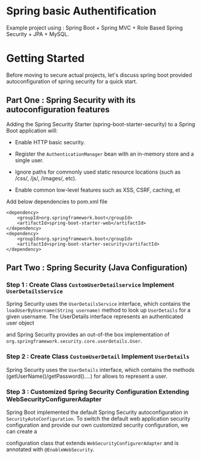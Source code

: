 # Spring basic Authentification

Example project using : Spring Boot + Spring MVC + Role Based Spring Security + JPA + MySQL.

# Getting Started

Before moving to secure actual projects, let's discuss spring boot provided autoconfiguration of spring security for a quick start.

## Part One : Spring Security with its autoconfiguration features 

Adding the Spring Security Starter (spring-boot-starter-security) to a Spring Boot application will:

+ Enable HTTP basic security.

+ Register the `AuthenticationManager` bean with an in-memory store and a single user.

+ Ignore paths for commonly used static resource locations (such as /css/, /js/, /images/, etc).

+ Enable common low-level features such as XSS, CSRF, caching, et

Add below dependencies to pom.xml file

	<dependency>
    	<groupId>org.springframework.boot</groupId>
    	<artifactId>spring-boot-starter-web</artifactId>
	</dependency>
	<dependency>
	    <groupId>org.springframework.boot</groupId>
	    <artifactId>spring-boot-starter-security</artifactId>
	</dependency>

## Part Two : Spring Security (Java Configuration)

### Step 1 : Create Class `CustomUserDetailservice` Implement `UserDetailsService`

Spring Security uses the `UserDetailsService` interface, which contains the `loadUserByUsername(String username)` method to look up `UserDetails` for a given username. The UserDetails interface represents an authenticated user object 

and Spring Security provides an out-of-the box implementation of `org.springframework.security.core.userdetails.User`. 

### Step 2 : Create Class `CustomUserDetail` Implement `UserDetails`

Spring Security uses the `UserDetails` interface, which contains the methods (getUserName()/getPassword()....) for allows to represent a user.


### Step 3 : Customized Spring Security Configuration Extending WebSecurityConfigurerAdapter

Spring Boot implemented the default Spring Security autoconfiguration in `SecurityAutoConfiguration`. To switch the default web application security configuration and provide our own customized security configuration, we can create a

 configuration class that extends `WebSecurityConfigurerAdapter` and is annotated with `@EnableWebSecurity`.